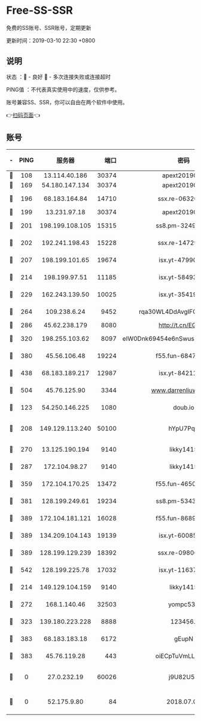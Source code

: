 # Free-SS-SSR

免费的SS账号、SSR账号，定期更新

更新时间：2019-03-10 22:30 +0800

## 说明

状态     ：🙂 - 良好 🙁 - 多次连接失败或连接超时

PING值   ：不代表真实使用中的速度，仅供参考。

账号兼容SS、SSR，你可以自由在两个软件中使用。

👉[扫码页面](https://liesauer.github.io/Free-SS-SSR/)👈

## 账号

|-|PING|服务器|端口|密码|加密方式|区域|
|:----:|:----:|:-----:|-----:|:----:|:----:|:----:|
|🙂|108|13.114.40.186|30374|apext2019006|chacha20|JP|
|🙂|169|54.180.147.134|30374|apext2019006|chacha20|KR|
|🙂|196|68.183.164.84|14710|ssx.re-06320738|aes-256-cfb|US|
|🙂|199|13.231.97.18|30374|apext2019006|chacha20|JP|
|🙂|201|198.199.108.105|15315|ss8.pm-32497481|aes-256-cfb|US|
|🙂|202|192.241.198.43|15228|ssx.re-14729949|aes-256-cfb|US|
|🙂|207|198.199.101.65|19674|isx.yt-47990500|aes-256-cfb|US|
|🙂|214|198.199.97.51|11185|isx.yt-58493850|aes-256-cfb|US|
|🙂|229|162.243.139.50|10025|isx.yt-35419673|aes-256-cfb|US|
|🙂|264|109.238.6.24|9452|rqa30WL4DdAvgIFG6Fs3znzTa|aes-256-cfb|FR|
|🙂|286|45.62.238.179|8080|http://t.cn/EGJIyrl|rc4-md5|CA|
|🙂|320|198.255.103.62|8097|eIW0Dnk69454e6nSwuspv9DmS201tQ0D|aes-256-cfb|US|
|🙂|380|45.56.106.48|19224|f55.fun-68474983|aes-256-cfb|US|
|🙂|438|68.183.189.217|12987|isx.yt-84211383|aes-256-cfb|SG|
|🙂|504|45.76.125.90|3344|www.darrenliuwei.com|aes-256-cfb|AU|
|🙂|123|54.250.146.225|1080|doub.io|aes-256-cfb|JP|
|🙂|208|149.129.113.240|50100|hYpU7PqP|chacha20-ietf-poly1305|CN|
|🙂|270|13.125.190.194|9140|likky1415|aes-256-cfb|KR|
|🙂|287|172.104.98.27|9140|likky1415|aes-256-cfb|JP|
|🙂|359|172.104.170.25|13472|f55.fun-46502353|aes-256-cfb|SG|
|🙂|381|128.199.249.61|19234|ss8.pm-53433179|aes-256-cfb|SG|
|🙂|389|172.104.181.121|16028|f55.fun-86890630|aes-256-cfb|SG|
|🙂|389|134.209.104.143|19139|isx.yt-60085477|aes-256-cfb|SG|
|🙂|389|128.199.129.239|18392|ssx.re-09806935|aes-256-cfb|SG|
|🙂|542|128.199.225.78|17032|isx.yt-11637665|aes-256-cfb|SG|
|🙁|214|149.129.104.159|9140|likky1415|aes-256-cfb|HK|
|🙁|272|168.1.140.46|32503|yompc535|aes-256-cfb|AU|
|🙁|323|139.180.223.228|8888|123456..|aes-256-cfb|JP|
|🙁|383|68.183.183.18|6172|gEupN|aes-256-cfb|SG|
|🙁|383|45.76.119.28|443|oiECpTuVmLLxk4Ts|aes-256-cfb|AU|
|🙁|0|27.0.232.19|60026|j9U82U53|xchacha20-ietf-poly1305|HK|
|🙁|0|52.175.9.80|84|2018.07.07|chacha20-ietf-poly1305|HK|
